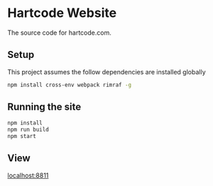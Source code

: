 # Hartcode Website
The source code for hartcode.com.

## Setup
This project assumes the follow dependencies are installed globally
```bash
npm install cross-env webpack rimraf -g
```

## Running the site
```bash
npm install
npm run build
npm start
```

## View
[localhost:8811](http://localhost:8811)
